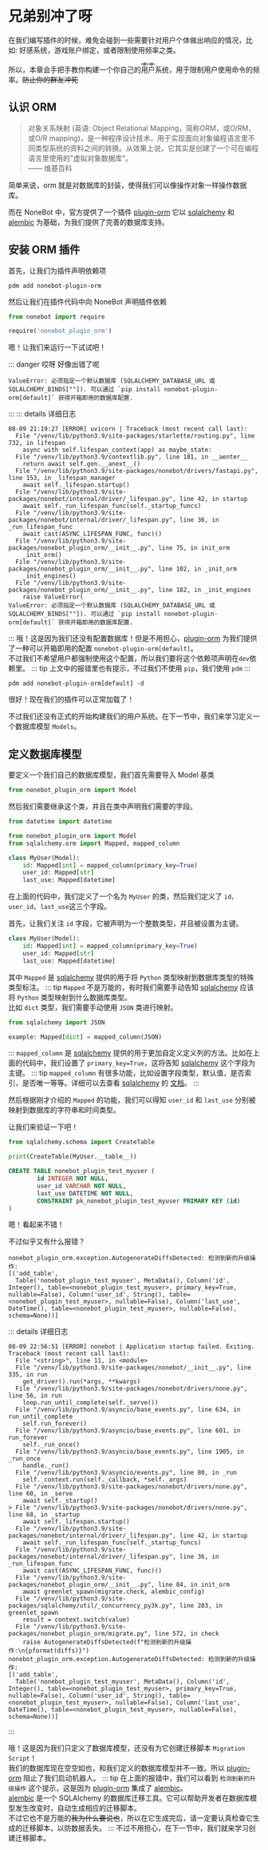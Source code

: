 # 兄弟别冲了呀

在我们编写插件的时候，难免会碰到一些需要针对用户个体做出响应的情况，比如: 好感系统，游戏账户绑定，或者限制使用频率之类。

所以，本章会手把手教你构建一个你自己的<ruby>用户<rp>(</rp><rt>~~涩涩~~</rt><rp>)</rp></ruby>系统，用于限制用户使用命令的频率。<Curtain>~~防止你的群友冲死~~</Curtain>

## 认识 ORM

> 对象关系映射 (英语: Object Relational Mapping，简称ORM，或O/RM，或O/R mapping)，是一种程序设计技术，用于实现面向对象编程语言里不同类型系统的资料之间的转换。从效果上说，它其实是创建了一个可在编程语言里使用的"虚拟对象数据库"。  
> —— 维基百科

简单来说，orm 就是对数据库的封装，使得我们可以像操作对象一样操作数据库。

而在 NoneBot 中，官方提供了一个插件 [plugin-orm](https://github.com/nonebot/plugin-orm) 它以 [sqlalchemy](https://github.com/sqlalchemy/sqlalchemy) 和 [alembic](https://github.com/sqlalchemy/alembic) 为基础，为我们提供了完善的数据库支持。

## 安装 ORM 插件

首先，让我们为插件声明依赖项

```shell
pdm add nonebot-plugin-orm
```

然后让我们在插件代码中向 NoneBot 声明插件依赖

```python
from nonebot import require

require('nonebot_plugin_orm')
```

嗯！让我们来运行一下试试吧！

::: danger 哎呀
好像出错了呢

```shell
ValueError: 必须指定一个默认数据库 (SQLALCHEMY_DATABASE_URL 或 SQLALCHEMY_BINDS[""]). 可以通过 `pip install nonebot-plugin-orm[default]` 获得开箱即用的数据库配置.
```

:::
::: details 详细日志

```shell {18}
08-09 21:19:27 [ERROR] uvicorn | Traceback (most recent call last):
  File "/venv/lib/python3.9/site-packages/starlette/routing.py", line 732, in lifespan
    async with self.lifespan_context(app) as maybe_state:
  File "/venv/lib/python3.9/contextlib.py", line 181, in __aenter__
    return await self.gen.__anext__()
  File "/venv/lib/python3.9/site-packages/nonebot/drivers/fastapi.py", line 153, in _lifespan_manager
    await self._lifespan.startup()
  File "/venv/lib/python3.9/site-packages/nonebot/internal/driver/_lifespan.py", line 42, in startup
    await self._run_lifespan_func(self._startup_funcs)
  File "/venv/lib/python3.9/site-packages/nonebot/internal/driver/_lifespan.py", line 36, in _run_lifespan_func
    await cast(ASYNC_LIFESPAN_FUNC, func)()
  File "/venv/lib/python3.9/site-packages/nonebot_plugin_orm/__init__.py", line 75, in init_orm
    _init_orm()
  File "/venv/lib/python3.9/site-packages/nonebot_plugin_orm/__init__.py", line 102, in _init_orm
    _init_engines()
  File "/venv/lib/python3.9/site-packages/nonebot_plugin_orm/__init__.py", line 182, in _init_engines
    raise ValueError(
ValueError: 必须指定一个默认数据库 (SQLALCHEMY_DATABASE_URL 或 SQLALCHEMY_BINDS[""]). 可以通过 `pip install nonebot-plugin-orm[default]` 获得开箱即用的数据库配置.
```

:::
哦！这是因为我们还没有配置数据库！但是不用担心，[plugin-orm](https://github.com/nonebot/plugin-orm) 为我们提供了一种可以开箱即用的配置 `nonebot-plugin-orm[default]`。  
不过我们不希望用户都强制使用这个配置，所以我们要将这个依赖项声明在`dev`依赖里。
::: tip
上文中的报错里也有提示，不过我们不使用 `pip`，我们使用 `pdm`
:::

```shell
pdm add nonebot-plugin-orm[default] -d
```

很好！现在我们的插件可以正常加载了！

不过我们还没有正式的开始构建我们的用户系统。在下一节中，我们来学习定义一个数据库模型 `Models`。

## 定义数据库模型

要定义一个我们自己的数据库模型，我们首先需要导入 Model 基类

```python
from nonebot_plugin_orm import Model
```

然后我们需要继承这个类，并且在类中声明我们需要的字段。

```python
from datetime import datetime

from nonebot_plugin_orm import Model
from sqlalchemy.orm import Mapped, mapped_column

class MyUser(Model):
    id: Mapped[int] = mapped_column(primary_key=True)
    user_id: Mapped[str]
    last_use: Mapped[datetime]
```

在上面的代码中，我们定义了一个名为 `MyUser` 的类，然后我们定义了 `id`、`user_id`、`last_use`这三个字段。

首先，让我们关注 `id` 字段，它被声明为一个整数类型，并且被设置为主键。

```python {2}
class MyUser(Model):
    id: Mapped[int] = mapped_column(primary_key=True)
    user_id: Mapped[str]
    last_use: Mapped[datetime]
```

其中 `Mapped` 是 [sqlalchemy](https://github.com/sqlalchemy/sqlalchemy) 提供的用于将 `Python` 类型映射到数据库类型的特殊类型标注。
::: tip
`Mapped` 不是万能的，有时我们需要手动告知 [sqlalchemy](https://github.com/sqlalchemy/sqlalchemy) 应该将 `Python` 类型映射到什么数据库类型。  
比如 `dict` 类型，我们需要手动使用 `JSON` 类进行映射。

```python
from sqlalchemy import JSON

example: Mapped[dict] = mapped_column(JSON)
```

:::
`mapped_column` 是 [sqlalchemy](https://github.com/sqlalchemy/sqlalchemy) 提供的用于更加自定义定义列的方法。比如在上面的代码中，我们设置了 `primary_key=True`，这将告知 [sqlalchemy](https://github.com/sqlalchemy/sqlalchemy) 这个字段为主键。
::: tip
`mapped_column` 有很多功能，比如设置字段类型，默认值，是否索引，是否唯一等等。详细可以去查看 [sqlalchemy](https://github.com/sqlalchemy/sqlalchemy) 的 [文档](https://docs.sqlalchemy.org/en/20/orm/mapping_api.html#sqlalchemy.orm.mapped_column)。
:::

然后根据刚才介绍的 `Mapped` 的功能，我们可以得知 `user_id` 和 `last_use` 分别被映射到数据库的字符串和时间类型。

让我们来验证一下吧！

```python
from sqlalchemy.schema import CreateTable

print(CreateTable(MyUser.__table__))
```

```sql
CREATE TABLE nonebot_plugin_test_myuser (
        id INTEGER NOT NULL, 
        user_id VARCHAR NOT NULL, 
        last_use DATETIME NOT NULL, 
        CONSTRAINT pk_nonebot_plugin_test_myuser PRIMARY KEY (id)
)
```

嗯！看起来不错！

不过似乎又有什么报错？

```shell
nonebot_plugin_orm.exception.AutogenerateDiffsDetected: 检测到新的升级操作:
[('add_table',
  Table('nonebot_plugin_test_myuser', MetaData(), Column('id', Integer(), table=<nonebot_plugin_test_myuser>, primary_key=True, nullable=False), Column('user_id', String(), table=<nonebot_plugin_test_myuser>, nullable=False), Column('last_use', DateTime(), table=<nonebot_plugin_test_myuser>, nullable=False), schema=None))]
```

::: details 详细日志

```shell {30-32}
08-09 22:56:51 [ERROR] nonebot | Application startup failed. Exiting.
Traceback (most recent call last):
  File "<string>", line 11, in <module>
  File "/venv/lib/python3.9/site-packages/nonebot/__init__.py", line 335, in run
    get_driver().run(*args, **kwargs)
  File "/venv/lib/python3.9/site-packages/nonebot/drivers/none.py", line 56, in run
    loop.run_until_complete(self._serve())
  File "/venv/lib/python3.9/asyncio/base_events.py", line 634, in run_until_complete
    self.run_forever()
  File "/venv/lib/python3.9/asyncio/base_events.py", line 601, in run_forever
    self._run_once()
  File "/venv/lib/python3.9/asyncio/base_events.py", line 1905, in _run_once
    handle._run()
  File "/venv/lib/python3.9/asyncio/events.py", line 80, in _run
    self._context.run(self._callback, *self._args)
  File "/venv/lib/python3.9/site-packages/nonebot/drivers/none.py", line 60, in _serve
    await self._startup()
> File "/venv/lib/python3.9/site-packages/nonebot/drivers/none.py", line 68, in _startup
    await self._lifespan.startup()
  File "/venv/lib/python3.9/site-packages/nonebot/internal/driver/_lifespan.py", line 42, in startup
    await self._run_lifespan_func(self._startup_funcs)
  File "/venv/lib/python3.9/site-packages/nonebot/internal/driver/_lifespan.py", line 36, in _run_lifespan_func
    await cast(ASYNC_LIFESPAN_FUNC, func)()
  File "/venv/lib/python3.9/site-packages/nonebot_plugin_orm/__init__.py", line 84, in init_orm
    await greenlet_spawn(migrate.check, alembic_config)
  File "/venv/lib/python3.9/site-packages/sqlalchemy/util/_concurrency_py3k.py", line 203, in greenlet_spawn
    result = context.switch(value)
  File "/venv/lib/python3.9/site-packages/nonebot_plugin_orm/migrate.py", line 572, in check
    raise AutogenerateDiffsDetected(f"检测到新的升级操作:\n{pformat(diffs)}")
nonebot_plugin_orm.exception.AutogenerateDiffsDetected: 检测到新的升级操作:
[('add_table',
  Table('nonebot_plugin_test_myuser', MetaData(), Column('id', Integer(), table=<nonebot_plugin_test_myuser>, primary_key=True, nullable=False), Column('user_id', String(), table=<nonebot_plugin_test_myuser>, nullable=False), Column('last_use', DateTime(), table=<nonebot_plugin_test_myuser>, nullable=False), schema=None))]
```

:::

哦！这是因为我们只定义了数据库模型，还没有为它创建迁移脚本 `Migration Script`！  
我们的数据库现在空空如也，和我们定义的数据库模型并不一致。所以 [plugin-orm](https://github.com/nonebot/plugin-orm) 阻止了我们启动机器人。
::: tip
在上面的报错中，我们可以看到 `检测到新的升级操作` 这个提示，这是因为 [plugin-orm](https://github.com/nonebot/plugin-orm) 集成了 [alembic](https://github.com/sqlalchemy/alembic)。  
[alembic](https://github.com/sqlalchemy/alembic) 是一个 SQLAlchemy 的数据库迁移工具。它可以帮助开发者在数据库模型发生改变时，自动生成相应的迁移脚本。  
不过它也不是万能的<Curtain>~~我为什么要说也~~</Curtain>，所以在它生成完后，请一定要认真检查它生成的迁移脚本，以防数据丢失。
:::
不过不用担心，在下一节中，我们就来学习创建迁移脚本。
